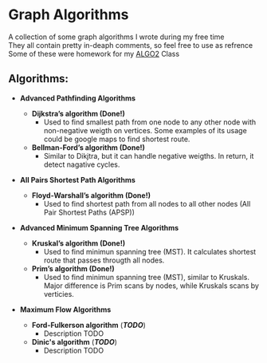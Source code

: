 # Graph Algorithms
A collection of some graph algorithms I wrote during my free time  
They all contain pretty in-deaph comments, so feel free to use as refrence  
Some of these were homework for my [ALGO2](https://github.com/Team-ALGO2/ALGO2) Class  

## Algorithms:
- **Advanced Pathfinding Algorithms**
  - **Dijkstra’s algorithm (Done!)**
    - Used to find smallest path from one node to any other node with non-negative weigth on vertices. Some examples of its usage could be google maps to find shortest route.
  - **Bellman-Ford’s algorithm (Done!)**
    - Similar to Dikjtra, but it can handle negative weigths. In return, it detect nagative cycles.  

- **All Pairs Shortest Path Algorithms**
  - **Floyd-Warshall’s algorithm (Done!)**
    - Used to find shortest path from all nodes to all other nodes (All Pair Shortest Paths (APSP))

- **Advanced Minimum Spanning Tree Algorithms**
  - **Kruskal’s algorithm (Done!)**
    - Used to find minimun spanning tree (MST). It calculates shortest route that passes througth all nodes.
  - **Prim’s algorithm (Done!)**
    - Used to find minimun spanning tree (MST), similar to Kruskals. Major difference is Prim scans by nodes, while Kruskals scans by verticies.
  
- **Maximum Flow Algorithms**
  - **Ford-Fulkerson algorithm** (***TODO***)
    - Description TODO
  - **Dinic's algorithm** (***TODO***)
    - Description TODO